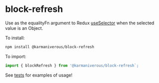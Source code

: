 # block-refresh

Use as the equalityFn argument to Redux
[useSelector](https://react-redux.js.org/api/hooks#useselector) when the
selected value is an Object.

To install:

```bash
npm install @karmaniverous/block-refresh
```

To import:

```js
import { blockRefresh } from '@karmaniverous/block-refresh`;
```

See
[tests](https://github.com/karmaniverous/block-refresh/blob/main/lib/blockRefresh/blockRefresh.test.js)
for examples of usage!
